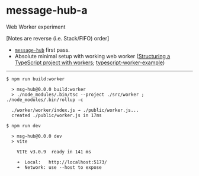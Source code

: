 # message-hub-a
Web Worker experiment

[Notes are reverse (i.e. Stack/FIFO) order]
- [`message-hub`](./src/lib/message-hub.ts) first pass.
- Absolute minimal setup with working web worker ([Structuring a TypeScript project with workers](https://stackoverflow.com/questions/56356655/structuring-a-typescript-project-with-workers); [typescript-worker-example](https://github.com/jakearchibald/typescript-worker-example))
---

```shell
$ npm run build:worker

  > msg-hub@0.0.0 build:worker
  > ./node_modules/.bin/tsc --project ./src/worker ; ./node_modules/.bin/rollup -c

  ./worker/worker/index.js → ./public/worker.js...
  created ./public/worker.js in 17ms

$ npm run dev

  > msg-hub@0.0.0 dev
  > vite

    VITE v3.0.9  ready in 141 ms

    ➜  Local:   http://localhost:5173/
    ➜  Network: use --host to expose
```
